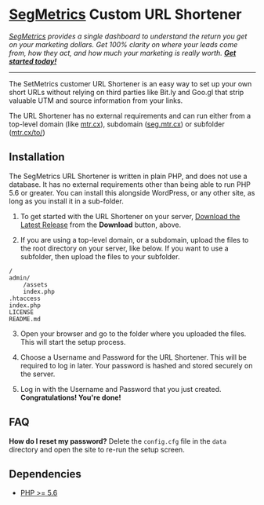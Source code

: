 [SegMetrics](https://segmetrics.io/) Custom URL Shortener
==========================================================
_[SegMetrics](https://segmetrics.io) provides a single dashboard to understand the return you get on your marketing dollars.
Get 100% clarity on where your leads come from, how they act, and how much your marketing is really worth. **[Get started today!](https://segmetrics.io)**_

---

The SetMetrics customer URL Shortener is an easy way to set up your own short URLs 
without relying on third parties like Bit.ly and Goo.gl that strip valuable UTM and source information from your links.

The URL Shortener has no external requirements and can run either from a top-level domain (like [mtr.cx](http://mtr.cx)), subdomain ([seg.mtr.cx](https://seg.mtr.cx)) or subfolder ([mtr.cx/to/](https://mtr.cx/to/))


Installation
---------------------------------------------------------
The SegMetrics URL Shortener is written in plain PHP, and does not use a database.
It has no external requirements other than being able to run PHP 5.6 or greater.
You can install this alongside WordPress, or any other site, as long as you install it in a sub-folder.
 
1. To get started with the URL Shortener on your server, [Download the Latest Release](https://github.com/segmetrics/url-shortener/archive/master.zip)
from the **Download** button, above.

2. If you are using a top-level domain, or a subdomain, upload the files to the root directory on your server, like below.
If you want to use a subfolder, then upload the files to your subfolder.
```
/
admin/
    /assets
    index.php
.htaccess
index.php
LICENSE
README.md
``` 

3. Open your browser and go to the folder where you uploaded the files. This will start the setup process.

4. Choose a Username and Password for the URL Shortener. This will be required to log in later.
Your password is hashed and stored securely on the server.

5. Log in with the Username and Password that you just created. **Congratulations! You're done!**


FAQ
---------------------------------------------------------

**How do I reset my password?**
Delete the `config.cfg` file in the `data` directory and open the site to re-run the setup screen.

Dependencies
---------------------------------------------------------
- [PHP >= 5.6](https://php.net/)